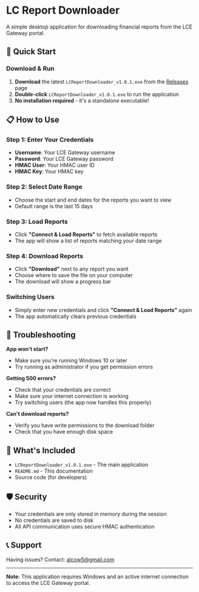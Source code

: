 # LC Report Downloader

A simple desktop application for downloading financial reports from the LCE Gateway portal.

## 🚀 Quick Start

### Download & Run
1. **Download** the latest `LCReportDownloader_v1.0.1.exe` from the [Releases](https://github.com/alcow5/LC-Report-Dowloader/releases) page
2. **Double-click** `LCReportDownloader_v1.0.1.exe` to run the application
3. **No installation required** - it's a standalone executable!

## 📋 How to Use

### Step 1: Enter Your Credentials
- **Username**: Your LCE Gateway username
- **Password**: Your LCE Gateway password  
- **HMAC User**: Your HMAC user ID
- **HMAC Key**: Your HMAC key

### Step 2: Select Date Range
- Choose the start and end dates for the reports you want to view
- Default range is the last 15 days

### Step 3: Load Reports
- Click **"Connect & Load Reports"** to fetch available reports
- The app will show a list of reports matching your date range

### Step 4: Download Reports
- Click **"Download"** next to any report you want
- Choose where to save the file on your computer
- The download will show a progress bar

### Switching Users
- Simply enter new credentials and click **"Connect & Load Reports"** again
- The app automatically clears previous credentials

## 🔧 Troubleshooting

**App won't start?**
- Make sure you're running Windows 10 or later
- Try running as administrator if you get permission errors

**Getting 500 errors?**
- Check that your credentials are correct
- Make sure your internet connection is working
- Try switching users (the app now handles this properly)

**Can't download reports?**
- Verify you have write permissions to the download folder
- Check that you have enough disk space

## 📁 What's Included

- `LCReportDownloader_v1.0.1.exe` - The main application
- `README.md` - This documentation
- Source code (for developers)

## 🛡️ Security

- Your credentials are only stored in memory during the session
- No credentials are saved to disk
- All API communication uses secure HMAC authentication

## 📞 Support

Having issues? Contact: [alcow5@gmail.com](mailto:alcow5@gmail.com)

---

**Note**: This application requires Windows and an active internet connection to access the LCE Gateway portal.
